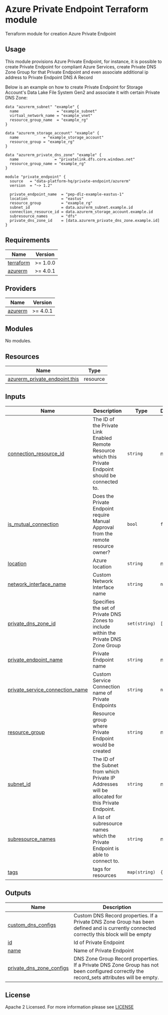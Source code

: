 # Azure Private Endpoint Terraform module
Terraform module for creation Azure Private Endpoint

## Usage
This module provisions Azure Private Endpoint, for instance, it is possible to create Private Endpoint for compliant Azure Services, create Private DNS Zone Group for that Private Endpoint and even associate additional ip address to Private Endpoint DNS A Record

Below is an example on how to create Private Endpoint for Storage Account's Data Lake File System Gen2 and associate it with certain Private DNS Zone:

```hcl
data "azurerm_subnet" "example" {
  name                 = "example_subnet"
  virtual_network_name = "example_vnet"
  resource_group_name  = "example_rg"
}

data "azurerm_storage_account" "example" {
  name           = "example_storage_account"
  resource_group = "example_rg"
}

data "azurerm_private_dns_zone" "example" {
  name                = "privatelink.dfs.core.windows.net"
  resource_group_name = "example_rg"
}

module "private_endpoint" {
  source   = "data-platform-hq/private-endpoint/azurerm"
  version  = "~> 1.2"
  
  private_endpoint_name  = "pep-dlz-example-eastus-1"
  location               = "eastus"
  resource_group         = "example_rg"
  subnet_id              = data.azurerm_subnet.example.id
  connection_resource_id = data.azurerm_storage_account.example.id
  subresource_names      = "dfs"
  private_dns_zone_id    = [data.azurerm_private_dns_zone.example.id]
}
```

<!-- BEGIN_TF_DOCS -->
## Requirements

| Name | Version |
|------|---------|
| <a name="requirement_terraform"></a> [terraform](#requirement\_terraform) | >= 1.0.0 |
| <a name="requirement_azurerm"></a> [azurerm](#requirement\_azurerm) | >= 4.0.1 |

## Providers

| Name | Version |
|------|---------|
| <a name="provider_azurerm"></a> [azurerm](#provider\_azurerm) | >= 4.0.1 |

## Modules

No modules.

## Resources

| Name | Type |
|------|------|
| [azurerm_private_endpoint.this](https://registry.terraform.io/providers/hashicorp/azurerm/latest/docs/resources/private_endpoint) | resource |

## Inputs

| Name | Description | Type | Default | Required |
|------|-------------|------|---------|:--------:|
| <a name="input_connection_resource_id"></a> [connection\_resource\_id](#input\_connection\_resource\_id) | The ID of the Private Link Enabled Remote Resource which this Private Endpoint should be connected to. | `string` | n/a | yes |
| <a name="input_is_mutual_connection"></a> [is\_mutual\_connection](#input\_is\_mutual\_connection) | Does the Private Endpoint require Manual Approval from the remote resource owner? | `bool` | `false` | no |
| <a name="input_location"></a> [location](#input\_location) | Azure location | `string` | n/a | yes |
| <a name="input_network_interface_name"></a> [network\_interface\_name](#input\_network\_interface\_name) | Custom Network Interface name | `string` | `null` | no |
| <a name="input_private_dns_zone_id"></a> [private\_dns\_zone\_id](#input\_private\_dns\_zone\_id) | Specifies the set of Private DNS Zones to include within the Private DNS Zone Group | `set(string)` | `[]` | no |
| <a name="input_private_endpoint_name"></a> [private\_endpoint\_name](#input\_private\_endpoint\_name) | Private Endpoint name | `string` | n/a | yes |
| <a name="input_private_service_connection_name"></a> [private\_service\_connection\_name](#input\_private\_service\_connection\_name) | Custom Service Connection name of Private Endpoints | `string` | `null` | no |
| <a name="input_resource_group"></a> [resource\_group](#input\_resource\_group) | Resource group where Private Endpoint would be created | `string` | n/a | yes |
| <a name="input_subnet_id"></a> [subnet\_id](#input\_subnet\_id) | The ID of the Subnet from which Private IP Addresses will be allocated for this Private Endpoint. | `string` | n/a | yes |
| <a name="input_subresource_names"></a> [subresource\_names](#input\_subresource\_names) | A list of subresource names which the Private Endpoint is able to connect to. | `string` | n/a | yes |
| <a name="input_tags"></a> [tags](#input\_tags) | tags for resources | `map(string)` | `{}` | no |

## Outputs

| Name | Description |
|------|-------------|
| <a name="output_custom_dns_configs"></a> [custom\_dns\_configs](#output\_custom\_dns\_configs) | Custom DNS Record properties. If a Private DNS Zone Group has been defined and is currently connected correctly this block will be empty |
| <a name="output_id"></a> [id](#output\_id) | Id of Private Endpoint |
| <a name="output_name"></a> [name](#output\_name) | Name of Private Endpoint |
| <a name="output_private_dns_zone_configs"></a> [private\_dns\_zone\_configs](#output\_private\_dns\_zone\_configs) | DNS Zone Group Record properties. If a Private DNS Zone Group has not been configured correctly the record\_sets attributes will be empty. |
<!-- END_TF_DOCS -->

## License

Apache 2 Licensed. For more information please see [LICENSE](https://github.com/data-platform-hq/terraform-azurerm-private-endpoint/blob/main/LICENSE)
